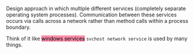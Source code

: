 Design approach in which multiple different services (completely separate operating system processes). Communication between these services occurs via calls across a network rather than method calls within a process boundary.

Think of it like <mark style="background: #FF5582A6;">windows services</mark> `svchost network service` is used by many things.

